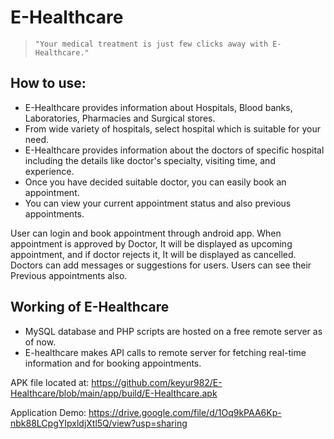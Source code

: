 # E-Healthcare

> `"Your medical treatment is just few clicks away with E-Healthcare."`

## How to use:
- E-Healthcare provides information about Hospitals, Blood banks, Laboratories, Pharmacies and Surgical stores.
- From wide variety of hospitals, select hospital which is suitable for your need.
- E-Healthcare provides information about the doctors of specific hospital including the details like doctor's specialty, visiting time, and experience. 
- Once you have decided suitable doctor, you can easily book an appointment.
- You can view your current appointment status and also previous appointments.


User can login and book appointment through android app. When appointment is approved by Doctor, It will be displayed as upcoming appointment, and if doctor rejects it, It will be displayed as cancelled. Doctors can add messages or suggestions for users. Users can see their Previous appointments also.


## Working of E-Healthcare
- MySQL database and PHP scripts are hosted on a free remote server as of now.
- E-healthcare makes API calls to remote server for fetching real-time information and for booking appointments.


APK file located at: https://github.com/keyur982/E-Healthcare/blob/main/app/build/E-Healthcare.apk

Application Demo: https://drive.google.com/file/d/1Oq9kPAA6Kp-nbk88LCpgYIpxldjXtl5Q/view?usp=sharing
